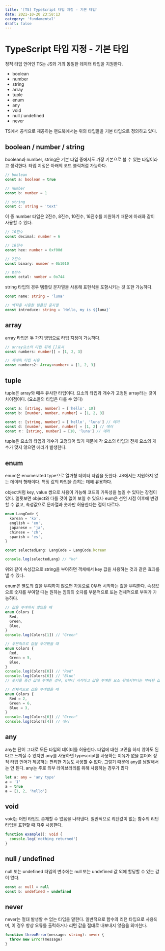 ```yaml
---
title: '[TS] TypeScript 타입 지정 - 기본 타입'
date: 2021-10-20 23:58:13
category: 'fundamental'
draft: false
---
```


# TypeScript 타입 지정 - 기본 타입

정적 타입 언어인 TS는 JS와 거의 동일한 데이터 타입을 지원한다.

- boolean
- number
- string
- array
- tuple
- enum
- any
- void
- null / undefined
- never

TS에서 공식으로 제공하는 핸드북에서는 위의 타입들을 기본 타입으로 정의하고 있다.

## boolean / number / string

boolean과 number, string은 기본 타입 중에서도 가장 기본으로 볼 수 있는 타입이라고 생각한다. 타입 지정은 아래의 코드 블럭처럼 가능하다.

```typescript
// boolean
const a: boolean = true

// number
const b: number = 1

// string
const c: string = 'text'
```

이 중 number 타입은 2진수, 8진수, 10진수, 16진수를 지원하기 때문에 아래와 같이 사용할 수 있다.

```typescript
// 10진수
const decimal: number = 6

// 16진수
const hex: number = 0xf00d

// 2진수
const binary: number = 0b1010

// 8진수
const octal: number = 0o744
```

string 타입의 경우 템플릿 문자열을 사용해 표현식을 포함시키는 것 또한 가능하다.

```typescript
const name: string = 'luna'

// 백틱을 사용한 템플릿 문자열
const introduce: string = `Hello, my is ${luna}`
```

## array

array 타입은 두 가지 방법으로 타입 지정이 가능하다.

```typescript
// array요소의 타입 뒤에 []표시
const numbers: number[] = [1, 2, 3]

// 제네릭 타입 사용
const numbers2: Array<number> = [1, 2, 3]
```

## tuple

tuple은 array와 매우 유사한 타입이다. 요소의 타입과 개수가 고정된 array라는 것이 차이점이다. (요소들의 타입은 다를 수 있다)

```typescript
const a: [string, number] = ['hello', 10]
const b: [number, number, number] = [1, 2, 3]

const c: [string, number] = ['hello', 'luna'] // 에러
const d: [number, number, number] = [1, 2] // 에러
const ㄷ: [string, number] = [10, 'luna'] // 에러
```

tuple은 요소의 타입과 개수가 고정되어 있기 때문에 각 요소의 타입과 전체 요소의 개수가 맞지 않으면 에러가 발생한다.

## enum

enum은 enumerated type으로 열거형 데이터 타입을 뜻한다. JS에서는 지원하지 않는 데이터 형태이다. 특정 값의 타입을 좁히는 데에 유용하다.

object처럼 key, value 쌍으로 사용이 가능해 코드의 가독성을 높일 수 있다는 장점이 있다. 얼핏보면 object와 다를 것이 없어 보일 수 있으나 eum은 선언 시점 이후에 변경할 수 없고, 속성값으로 문자열과 숫자만 허용한다는 점이 다르다.

```typescript
enum LangCode {
  korean = 'ko',
  english = 'en',
  japanese = 'ja',
  chinese = 'zh',
  spanish = 'es',
}

const selectedLang: LangCode = LangCode.korean

console.log(selectedLang) // "ko"
```

위와 같이 속성값으로 string을 부여하면 객체에서 key 값을 사용하는 것과 같은 효과를 낼 수 있다.

enum은 별도의 값을 부여하지 않으면 자동으로 0부터 시작하는 값을 부여한다. 속성값으로 숫자를 부여할 때는 원하는 임의의 숫자를 부분적으로 또는 전체적으로 부여가 가능하다.

```typescript
// 값을 부여하지 않았을 때
enum Colors {
  Red,
  Green,
  Blue,
}
console.log(Colors[1]) // "Green"

// 부분적으로 값을 부여했을 때
enum Colors {
  Red,
  Green = 5,
  Blue,
}
console.log(Colors[0]) // "Red"
console.log(Colors[6]) // "Blue"
// 숫자를 중간 값에 부여한 경우, 0부터 시작하고 값을 부여한 요소 뒤에서부터는 부여된 값부터 1씩 증가한다

// 전체적으로 값을 부여했을 때
enum Colors {
  Red = 2,
  Green = 6,
  Blue = 3,
}
console.log(Colors[6]) // "Green"
console.log(Colors[4]) // 에러
```

## any

any는 단어 그대로 모든 타입의 데이터를 허용한다. 타입에 대한 고민을 하지 않아도 된다고 느껴질 수 있지만 any를 사용하면 typescript를 사용하는 이유가 없을 뿐더러 정적 타입 언어가 제공하는 편리한 기능도 사용할 수 없다. 그렇기 때문에 any를 남발해서는 안 된다. any는 주로 외부 라이브러리를 위해 사용하는 경우가 많다

```typescript
let a: any = 'any type'
a = '1'
a = true
a = [1, 2, 'hello']
```

## void

void는 어떤 타입도 존재할 수 없음을 나타낸다. 일반적으로 리턴값이 없는 함수의 리턴 타입을 표현할 때 자주 사용한다.

```typescript
function example(): void {
  console.log('nothing returned')
}
```

## null / undefined

null 또는 undefined 타입의 변수에는 null 또는 undefined 값 외에 할당할 수 있는 값이 없다.

```typescript
const a: null = null
const b: undefined = undefined
```

## never

never는 절대 발생할 수 없는 타입을 말한다. 일반적으로 함수의 리턴 타입으로 사용되며, 이 경우 항상 오류를 출력하거나 리턴 값을 절대로 내보내지 않음을 의미한다.

```typescript
function throwError(message: string): never {
  throw new Error(message)
}
```

<br/>
<br/>
<br/>
<br/>
